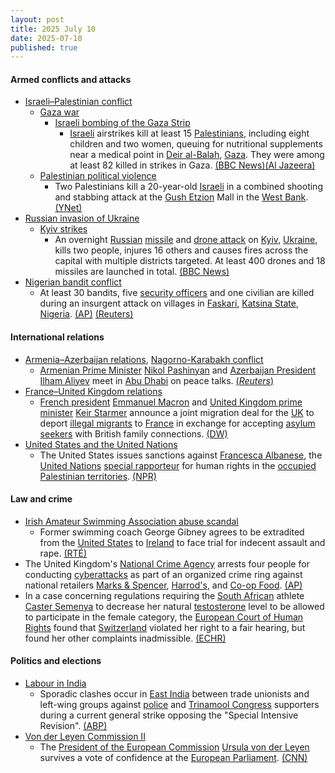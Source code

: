 ```yaml
---
layout: post
title: 2025 July 10
date: 2025-07-10
published: true
---
```



#### Armed conflicts and attacks

* [Israeli–Palestinian conflict](https://en.wikipedia.org/wiki/Israeli%E2%80%93Palestinian_conflict "Israeli–Palestinian conflict")
  * [Gaza war](https://en.wikipedia.org/wiki/Gaza_war "Gaza war")
    * [Israeli bombing of the Gaza Strip](https://en.wikipedia.org/wiki/Israeli_bombing_of_the_Gaza_Strip "Israeli bombing of the Gaza Strip")
      * [Israeli](https://en.wikipedia.org/wiki/Israel "Israel") airstrikes kill at least 15 [Palestinians](https://en.wikipedia.org/wiki/Palestinians "Palestinians"), including eight children and two women, queuing for nutritional supplements near a medical point in [Deir al-Balah](https://en.wikipedia.org/wiki/Deir_al-Balah "Deir al-Balah"), [Gaza](https://en.wikipedia.org/wiki/Gaza_Strip "Gaza Strip"). They were among at least 82 killed in strikes in Gaza. [(BBC News)](https://www.bbc.com/news/articles/c4gd01g1gxro)[(Al Jazeera)](https://www.aljazeera.com/news/2025/7/10/israeli-attacks-kill-82-amid-forced-displacement-plans-truce-talks-in-gaza)
  * [Palestinian political violence](https://en.wikipedia.org/wiki/Palestinian_political_violence "Palestinian political violence")
    * Two Palestinians kill a 20-year-old [Israeli](https://en.wikipedia.org/wiki/Israel "Israel") in a combined shooting and stabbing attack at the [Gush Etzion](https://en.wikipedia.org/wiki/Gush_Etzion "Gush Etzion") Mall in the [West Bank](https://en.wikipedia.org/wiki/West_Bank "West Bank"). [(YNet)](https://www.ynetnews.com/article/hyyvb76reg#autoplay)
* [Russian invasion of Ukraine](https://en.wikipedia.org/wiki/Russian_invasion_of_Ukraine "Russian invasion of Ukraine")
  * [Kyiv strikes](https://en.wikipedia.org/wiki/Kyiv_strikes_%282022%E2%80%93present%29 "Kyiv strikes (2022–present)")
    * An overnight [Russian](https://en.wikipedia.org/wiki/Russian_Armed_Forces "Russian Armed Forces") [missile](https://en.wikipedia.org/wiki/Missile "Missile") and [drone attack](https://en.wikipedia.org/wiki/Drone_warfare "Drone warfare") on [Kyiv](https://en.wikipedia.org/wiki/Kyiv "Kyiv"), [Ukraine](https://en.wikipedia.org/wiki/Ukraine "Ukraine"), kills two people, injures 16 others and causes fires across the capital with multiple districts targeted. At least 400 drones and 18 missiles are launched in total. [(BBC News)](https://www.bbc.com/news/articles/cj3rvpe06rxo)
* [Nigerian bandit conflict](https://en.wikipedia.org/wiki/Nigerian_bandit_conflict "Nigerian bandit conflict")
  * At least 30 bandits, five [security officers](https://en.wikipedia.org/wiki/Nigerian_Armed_Forces "Nigerian Armed Forces") and one civilian are killed during an insurgent attack on villages in [Faskari](https://en.wikipedia.org/wiki/Faskari "Faskari"), [Katsina State](https://en.wikipedia.org/wiki/Katsina_State "Katsina State"), [Nigeria](https://en.wikipedia.org/wiki/Nigeria "Nigeria"). [(AP)](https://apnews.com/article/nigeria-northwest-attack-gunmen-59c721acbb08101f741aa92ce885cf16) [(Reuters)](https://www.reuters.com/world/africa/nigerian-forces-kill-30-bandits-northwest-katsina-counter-operation-2025-07-10/)

#### International relations

* [Armenia–Azerbaijan relations](https://en.wikipedia.org/wiki/Armenia%E2%80%93Azerbaijan_relations "Armenia–Azerbaijan relations"), [Nagorno-Karabakh conflict](https://en.wikipedia.org/wiki/Nagorno-Karabakh_conflict "Nagorno-Karabakh conflict")
  * [Armenian Prime Minister](https://en.wikipedia.org/wiki/Prime_Minister_of_Armenia "Prime Minister of Armenia") [Nikol Pashinyan](https://en.wikipedia.org/wiki/Nikol_Pashinyan "Nikol Pashinyan") and [Azerbaijan President](https://en.wikipedia.org/wiki/President_of_Azerbaijan "President of Azerbaijan") [Ilham Aliyev](https://en.wikipedia.org/wiki/Ilham_Aliyev "Ilham Aliyev") meet in [Abu Dhabi](https://en.wikipedia.org/wiki/Abu_Dhabi "Abu Dhabi") on peace talks. [(*Reuters*)](https://www.reuters.com/world/middle-east/armenia-azerbaijan-hold-substantive-talks-no-big-breakthrough-2025-07-10/)
* [France–United Kingdom relations](https://en.wikipedia.org/wiki/France%E2%80%93United_Kingdom_relations "France–United Kingdom relations")
  * [French president](https://en.wikipedia.org/wiki/President_of_France "President of France") [Emmanuel Macron](https://en.wikipedia.org/wiki/Emmanuel_Macron "Emmanuel Macron") and [United Kingdom prime minister](https://en.wikipedia.org/wiki/Prime_Minister_of_the_United_Kingdom "Prime Minister of the United Kingdom") [Keir Starmer](https://en.wikipedia.org/wiki/Keir_Starmer "Keir Starmer") announce a joint migration deal for the [UK](https://en.wikipedia.org/wiki/United_Kingdom "United Kingdom") to deport [illegal migrants](https://en.wikipedia.org/wiki/Illegal_immigration_to_the_United_Kingdom "Illegal immigration to the United Kingdom") to [France](https://en.wikipedia.org/wiki/France "France") in exchange for accepting [asylum seekers](https://en.wikipedia.org/wiki/Asylum_seeker "Asylum seeker") with British family connections. [(DW)](https://www.dw.com/en/france-and-uk-agree-to-joint-migration-deal/a-73233990)
* [United States and the United Nations](https://en.wikipedia.org/wiki/United_States_and_the_United_Nations "United States and the United Nations")
  * The United States issues sanctions against [Francesca Albanese](https://en.wikipedia.org/wiki/Francesca_Albanese "Francesca Albanese"), the [United Nations](https://en.wikipedia.org/wiki/United_Nations "United Nations") [special rapporteur](https://en.wikipedia.org/wiki/UN_Special_Rapporteur_on_the_occupied_Palestinian_territories "UN Special Rapporteur on the occupied Palestinian territories") for human rights in the [occupied Palestinian territories](https://en.wikipedia.org/wiki/Israeli-occupied_territories "Israeli-occupied territories"). [(NPR)](https://www.npr.org/2025/07/10/g-s1-76915/u-s-sanctions-united-nations-investigator-abuses-gaza)

#### Law and crime

* [Irish Amateur Swimming Association abuse scandal](https://en.wikipedia.org/wiki/Irish_Amateur_Swimming_Association#Abuse_scandals_and_abolition "Irish Amateur Swimming Association")
  * Former swimming coach George Gibney agrees to be extradited from the [United States](https://en.wikipedia.org/wiki/United_States "United States") to [Ireland](https://en.wikipedia.org/wiki/Republic_of_Ireland "Republic of Ireland") to face trial for indecent assault and rape. [(RTÉ)](https://www.rte.ie/news/2025/0710/1522869-george-gibney-court/)
* The United Kingdom's [National Crime Agency](https://en.wikipedia.org/wiki/National_Crime_Agency "National Crime Agency") arrests four people for conducting [cyberattacks](https://en.wikipedia.org/wiki/Cyberattack "Cyberattack") as part of an organized crime ring against national retailers [Marks & Spencer](https://en.wikipedia.org/wiki/Marks_%26_Spencer "Marks & Spencer"), [Harrod's](https://en.wikipedia.org/wiki/Harrod%27s "Harrod's"), and [Co-op Food](https://en.wikipedia.org/wiki/Co-op_Food "Co-op Food"). [(AP)](https://apnews.com/article/britain-cyberattack-retailers-arrests-9f9ea474a42acd147b81c5a7ff3ff05d)
* In a case concerning regulations requiring the [South African](https://en.wikipedia.org/wiki/South_Africa "South Africa") athlete [Caster Semenya](https://en.wikipedia.org/wiki/Caster_Semenya "Caster Semenya") to decrease her natural [testosterone](https://en.wikipedia.org/wiki/Testosterone "Testosterone") level to be allowed to participate in the female category, the [European Court of Human Rights](https://en.wikipedia.org/wiki/European_Court_of_Human_Rights "European Court of Human Rights") found that [Switzerland](https://en.wikipedia.org/wiki/Switzerland "Switzerland") violated her right to a fair hearing, but found her other complaints inadmissible. [(ECHR)](https://hudoc.echr.coe.int/fre-press?i=003-8280639-11659757)

#### Politics and elections

* [Labour in India](https://en.wikipedia.org/wiki/Labour_in_India "Labour in India")
  * Sporadic clashes occur in [East India](https://en.wikipedia.org/wiki/East_India "East India") between trade unionists and left-wing groups against [police](https://en.wikipedia.org/wiki/Police_of_India "Police of India") and [Trinamool Congress](https://en.wikipedia.org/wiki/Trinamool_Congress "Trinamool Congress") supporters during a current general strike opposing the "Special Intensive Revision". [(ABP)](https://news.abplive.com/cities/sporadic-violence-in-bengal-mahagathbandhan-muscle-in-patna-mark-general-strike-in-east-india-1786610)
* [Von der Leyen Commission II](https://en.wikipedia.org/wiki/Von_der_Leyen_Commission_II "Von der Leyen Commission II")
  * The [President of the European Commission](https://en.wikipedia.org/wiki/President_of_the_European_Commission "President of the European Commission") [Ursula von der Leyen](https://en.wikipedia.org/wiki/Ursula_von_der_Leyen "Ursula von der Leyen") survives a vote of confidence at the [European Parliament](https://en.wikipedia.org/wiki/European_Parliament "European Parliament"). [(CNN)](https://edition.cnn.com/2025/07/10/europe/von-der-leyen-confidence-vote-intl)
